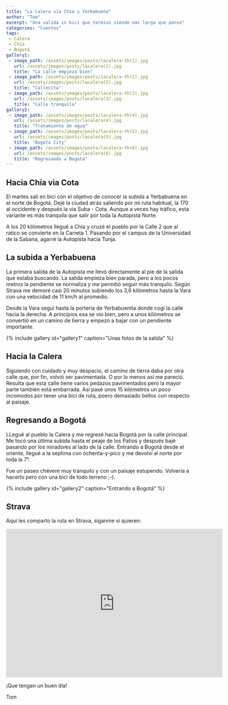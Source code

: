 ```yaml
---
title: "La Calera via Chía y Yerbabuena"
author: "Tom"
excerpt: "Una salida in bici que terminó siendo más larga que pensé"
categories: "Cuentos"
tags: 
 - Calera
 - Chía
 - Bogotá
gallery1:
 - image_path: /assets/images/posts/lacalera-th(1).jpg
   url: /assets/images/posts/lacalera(1).jpg
   title: "La calle empieza bien"
 - image_path: /assets/images/posts/lacalera-th(2).jpg
   url: /assets/images/posts/lacalera(2).jpg
   title: "Callecita"
 - image_path: /assets/images/posts/lacalera-th(3).jpg
   url: /assets/images/posts/lacalera(3).jpg
   title: "Calle tranquila"
gallery2:
 - image_path: /assets/images/posts/lacalera-th(4).jpg
   url: /assets/images/posts/lacalera(4).jpg
   title: "Tratamiento de agua"
 - image_path: /assets/images/posts/lacalera-th(5).jpg
   url: /assets/images/posts/lacalera(5).jpg
   title: "Bogotá City"
 - image_path: /assets/images/posts/lacalera-th(6).jpg
   url: /assets/images/posts/lacalera(6).jpg
   title: "Regresando a Bogotá"
---
```


## Hacia Chía via Cota 

El martes salí en bici con el objetivo de conocer la subida a Yerbabuena en el norte de Bogotá. Dejé la ciudad atrás saliendo por mi ruta habitual, la 170 al occidente y después la via Suba - Cota. Aunque a veces hay tráfico, esta variante es más tranquila que salir por toda la Autopista Norte.  

A los 20 kilómetros llegué a Chía y cruzé el pueblo por la Calle 2 que al ratico se convierte en la Carreta 1. Pasando por el campus de la Universidad de la Sabana, agarré la Autopista hacia Tunja.

## La subida a Yerbabuena

La primera salida de la Autopista me llevó directamente al pie de la salida que estaba buscando. La salida empieza bien parada, pero a los pocos metros la pendiente se normaliza y me permitió seguir más tranquilo. Según Strava me demoré casi 20 minutos subiendo los 3,6 kilómetros hasta la Vara con una velocidad de 11 km/h al promedio.

Desde la Vara seguí hasta la portería de Yerbabuenita donde cogí la calle hacia la derecha. A principios esa se vio bien, pero a unos kilómetros se convertió en un camino de tierra y empezó a bajar con un pendiente importante. 

{% include gallery id="gallery1" caption="Unas fotos de la salida" %}

## Hacia la Calera 

Siguiendo con cuidado y muy despacio, el camino de tierra daba por otra calle que, por fin, volvió ser pavimentada. O por lo menos así me pareció. Resulta que esta calle tiene varios pedazos pavimentados pero la mayor parte también está embarrada. Así pasé unos 15 kilómetros un poco incomodos por tener una bici de ruta, poero demasiado bellos con respecto al paisaje. 

## Regresando a Bogotá

LLegué al pueblo la Calera y me regresé hacia Bogotá por la calle principal. Me tocó una última subida hasta el peaje de los Patios y después bajé pasando por los miradores al lado de la calle. Entrando a Bogotá desde el oriente, llegué a la septima con ochenta-y-pico y me devolví al norte por toda la 7°. 

Fue un paseo chévere muy tranquilo y con un paisaje estupendo. Volvería a hacerlo pero con una bici de todo terreno ;-).

{% include gallery id="gallery2" caption="Entrando a Bogotá" %}

## Strava

Aquí les comparto la ruta en Strava, siganme si quieren:

<iframe height='405' width='590' frameborder='0' allowtransparency='true' scrolling='no' src='https://www.strava.com/activities/1024133703/embed/30b947514d5b1ab09f205f3bfb5ec27922525277'></iframe>

¡Que tengan un buen día!

Tom
